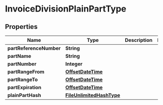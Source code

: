 # InvoiceDivisionPlainPartType

## Properties
Name | Type | Description | Notes
------------ | ------------- | ------------- | -------------
**partReferenceNumber** | **String** |  | 
**partName** | **String** |  | 
**partNumber** | **Integer** |  | 
**partRangeFrom** | [**OffsetDateTime**](OffsetDateTime.md) |  | 
**partRangeTo** | [**OffsetDateTime**](OffsetDateTime.md) |  | 
**partExpiration** | [**OffsetDateTime**](OffsetDateTime.md) |  | 
**plainPartHash** | [**FileUnlimitedHashType**](FileUnlimitedHashType.md) |  | 
